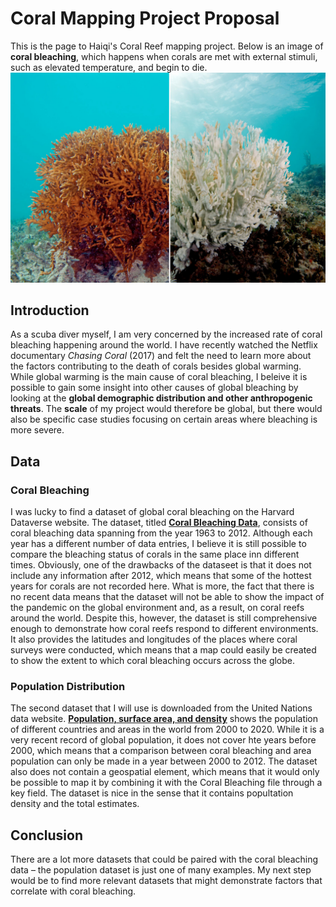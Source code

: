# Coral Mapping Project Proposal
This is the page to Haiqi's Coral Reef mapping project. Below is an image of __coral bleaching__, which happens when corals are met with external stimuli, such as elevated temperature, and begin to die. 
![alt text](https://github.com/yjwsb233/Coral/blob/main/Pasted_image_at_2017_04_18_03_43_PM.0.jpeg)

## Introduction
As a scuba diver myself, I am very concerned by the increased rate of coral bleaching happening around the world. I have recently watched the Netflix documentary _Chasing Coral_ (2017) and felt the need to learn more about the factors contributing to the death of corals besides global warming. While global warming is the main cause of coral bleaching, I beleive it is possible to gain some insight into other causes of global bleaching by looking at the __global demographic distribution and other anthropogenic threats__. The __scale__ of my project would therefore be global, but there would also be specific case studies focusing on certain areas where bleaching is more severe. 

## Data 
### Coral Bleaching
I was lucky to find a dataset of global coral bleaching on the Harvard Dataverse website. The dataset, titled [__Coral Bleaching Data__](https://dataverse.harvard.edu/file.xhtml?persistentId=doi:10.7910/DVN/KUVQKY/PAMLRZ), consists of coral bleaching data spanning from the year 1963 to 2012. Although each year has a different number of data entries, I believe it is still possible to compare the bleaching status of corals in the same place inn different times. Obviously, one of the drawbacks of the dataseet is that it does not include any information after 2012, which means that some of the hottest years for corals are not recorded here. What is more, the fact that there is no recent data means that the dataset will not be able to show the impact of the pandemic on the global environment and, as a result, on coral reefs around the world. Despite this, however, the dataset is still comprehensive enough to demonstrate how coral reefs respond to different environments. It also provides the latitudes and longitudes of the places where coral surveys were conducted, which means that a map could easily be created to show the extent to which coral bleaching occurs across the globe.

### Population Distribution 
The second dataset that I will use is downloaded from the United Nations data website. [__Population, surface area, and density__](https://data.un.org/_Docs/SYB/CSV/SYB63_1_202009_Population,%20Surface%20Area%20and%20Density.csv) shows the population of different countries and areas in the world from 2000 to 2020. While it is a very recent record of global population, it does not cover hte years before 2000, which means that a comparison between coral bleaching and area population can only be made in a year between 2000 to 2012. The dataset also does not contain a geospatial element, which means that it would only be possible to map it by combining it with the Coral Bleaching file through a key field. The dataset is nice in the sense that it contains popultation density and the total estimates. 

## Conclusion
There are a lot more datasets that could be paired with the coral bleaching data – the population dataset is just one of many examples. My next step would be to find more relevant datasets that might demonstrate factors that correlate with coral bleaching. 
